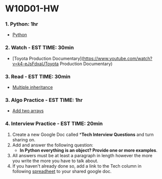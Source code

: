 # W10D01-HW

### 1. Python: 1hr
- [Python](https://git.generalassemb.ly/SEIR-224/W10D01-HW/blob/master/Python-HW.md)

### 2. Watch - EST TIME: 30min
- [Toyota Production Documentary](https://www.youtube.com/watch?v=k4-eJsFdxaUToyota Production Documentary)

### 3. Read - EST TIME: 30min
- [Multiple inheritance](https://en.wikipedia.org/wiki/Multiple_inheritance)

### 3. Algo Practice - EST TIME: 1hr
- [Add two arrays](https://git.generalassemb.ly/SEIR-224/W07D05-HW/blob/master/ALGO.MD)


### 4.  Interview Practice - EST TIME: 20min
1. Create a new Google Doc called ***Tech Interview Questions** and turn sharing on.
2. Add and answer the following question: 
   - **In Python everything is an object? Provide one or more examples**.
3. All answers must be at least a paragraph in length however the more you write the more you have to talk about.
4. If you haven't already done so, add a link to the Tech column in following [spreadheet](https://docs.google.com/spreadsheets/d/1S9-poFULhpext3xjNmuU1g-raZGKkFrODEACrIRFLi0/edit#gid=0) to your shared google doc.

